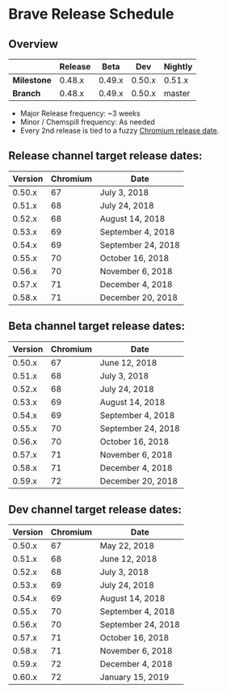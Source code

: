 # Brave Release Schedule


## Overview 

|          | Release |  Beta  | Dev | Nightly|
| ---------| ------- | ------ | --------- | ------ |
| **Milestone** | 0.48.x| 0.49.x | 0.50.x | 0.51.x |
| **Branch** | 0.48.x | 0.49.x | 0.50.x | master |


- Major Release frequency: ~3 weeks
- Minor / Chemspill frequency: As needed 
- Every 2nd release is tied to a fuzzy [Chromium release date](https://www.chromium.org/developers/calendar).


## Release channel target release dates:

| Version | Chromium | Date               |
| ------- | ---------|--------------------|
| 0.50.x  |    67    | July 3, 2018       |
| 0.51.x  |    68    | July 24, 2018      |
| 0.52.x  |    68    | August 14, 2018    |
| 0.53.x  |    69    | September 4, 2018  |
| 0.54.x  |    69    | September 24, 2018 |
| 0.55.x  |    70    | October 16, 2018   |
| 0.56.x  |    70    | November 6, 2018   |
| 0.57.x  |    71    | December 4, 2018   |
| 0.58.x  |    71    | December 20, 2018  |


## Beta channel target release dates:

| Version | Chromium | Date               |
| ------- | ---------|--------------------|
| 0.50.x  |    67    | June 12, 2018      |
| 0.51.x  |    68    | July 3, 2018       |
| 0.52.x  |    68    | July 24, 2018      |
| 0.53.x  |    69    | August 14, 2018    |
| 0.54.x  |    69    | September 4, 2018  |
| 0.55.x  |    70    | September 24, 2018 |
| 0.56.x  |    70    | October 16, 2018   |
| 0.57.x  |    71    | November 6, 2018   |
| 0.58.x  |    71    | December 4, 2018   |
| 0.59.x  |    72    | December 20, 2018  |
 

## Dev channel target release dates:

| Version | Chromium | Date               |
| ------- | ---------|--------------------|
| 0.50.x  |    67    | May 22, 2018       |
| 0.51.x  |    68    | June 12, 2018      |
| 0.52.x  |    68    | July 3, 2018       |
| 0.53.x  |    69    | July 24, 2018      |
| 0.54.x  |    69    | August 14, 2018    |
| 0.55.x  |    70    | September 4, 2018  |
| 0.56.x  |    70    | September 24, 2018 |
| 0.57.x  |    71    | October 16, 2018   |
| 0.58.x  |    71    | November 6, 2018   |
| 0.59.x  |    72    | December 4, 2018   |
| 0.60.x  |    72    | January 15, 2019   |
 

